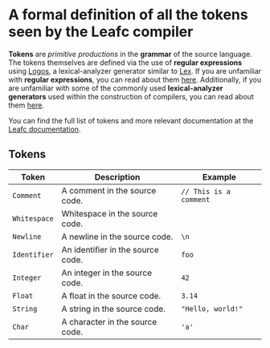 # A **formal definition** of all the tokens seen by the **Leafc compiler**

**Tokens** are *primitive productions* in the **grammar** of the source
language. The tokens themselves are defined via the use of **regular expressions**
using [Logos](https://docs.rs/logos/latest/logos/), a lexical-analyzer
generator similar to [Lex](https://en.wikipedia.org/w/index.php?title=Lex_programming_tool&redirect=no).
If you are unfamiliar with **regular expressions**, you can read about
them [here](https://en.wikipedia.org/wiki/Regular_expression).
Additionally, if you are unfamiliar with some of the commonly
used **lexical-analyzer generators** used within the construction
of compilers, you can read about them [here](https://en.wikipedia.org/wiki/Comparison_of_parser_generators).

You can find the full list of tokens and more relevant documentation
at the [Leafc documentation](https://leaf-lang.github.io/leafc/leafc_lexer/enum.Token.html).

## Tokens

| Token | Description | Example |
| --- | --- | --- |
| `Comment` | A comment in the source code. | `// This is a comment` |
| `Whitespace` | Whitespace in the source code. | ` ` |
| `Newline` | A newline in the source code. | `\n` |
| `Identifier` | An identifier in the source code. | `foo` |
| `Integer` | An integer in the source code. | `42` |
| `Float` | A float in the source code. | `3.14` |
| `String` | A string in the source code. | `"Hello, world!"` |
| `Char` | A character in the source code. | `'a'` |
